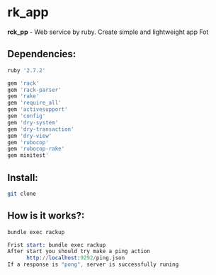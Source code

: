 # rk_app
**rck_pp** - Web service by ruby. Create simple and lightweight app 
Fot

## Dependencies:
```sh
ruby '2.7.2'

gem 'rack'
gem 'rack-parser'
gem 'rake'
gem 'require_all'
gem 'activesupport'
gem 'config'
gem 'dry-system'
gem 'dry-transaction'
gem 'dry-view'
gem 'rubocop'
gem 'rubocop-rake'
gem minitest'
```
## Install:
```sh
git clone
```
## How is it works?:
```s
bundle exec rackup

Frist start: bundle exec rackup
After start you should try make a ping action
      http://localhost:9292/ping.json
If a response is "pong", server is successfully runing     
```
